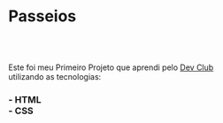 <h1>Passeios </h1>
<br>
<br> 
<p> Este foi meu Primeiro Projeto que aprendi pelo <a href="https://rodolfomori.com.br/devclub">Dev Club</a> <br>
utilizando as tecnologias:</p>
<h3>
- HTML 
<br>
- CSS
</h3>
